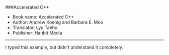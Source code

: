 ###Accelerated C++

- Book name: Accelerated C++
- Author: Andrew Koenig and Barbara E. Moo
- Translator: Lyu Taeho
- Publisher: Hanbit Media

---

I typed this example, but didn't understand it completely.
